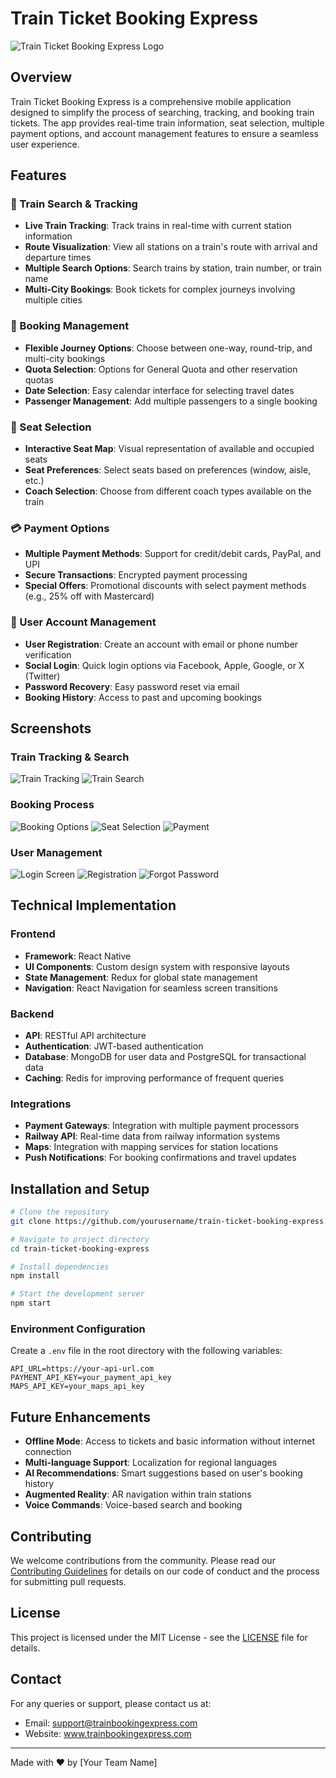# Train Ticket Booking Express

![Train Ticket Booking Express Logo](https://github.com/soumya-123-code/ReactNativeTicketBooking/blob/main/screenshots/Logo.png)

## Overview

Train Ticket Booking Express is a comprehensive mobile application designed to simplify the process of searching, tracking, and booking train tickets. The app provides real-time train information, seat selection, multiple payment options, and account management features to ensure a seamless user experience.

## Features

### 🚆 Train Search & Tracking
- **Live Train Tracking**: Track trains in real-time with current station information
- **Route Visualization**: View all stations on a train's route with arrival and departure times
- **Multiple Search Options**: Search trains by station, train number, or train name
- **Multi-City Bookings**: Book tickets for complex journeys involving multiple cities

### 🎫 Booking Management
- **Flexible Journey Options**: Choose between one-way, round-trip, and multi-city bookings
- **Quota Selection**: Options for General Quota and other reservation quotas
- **Date Selection**: Easy calendar interface for selecting travel dates
- **Passenger Management**: Add multiple passengers to a single booking

### 💺 Seat Selection
- **Interactive Seat Map**: Visual representation of available and occupied seats
- **Seat Preferences**: Select seats based on preferences (window, aisle, etc.)
- **Coach Selection**: Choose from different coach types available on the train

### 💳 Payment Options
- **Multiple Payment Methods**: Support for credit/debit cards, PayPal, and UPI
- **Secure Transactions**: Encrypted payment processing
- **Special Offers**: Promotional discounts with select payment methods (e.g., 25% off with Mastercard)

### 👤 User Account Management
- **User Registration**: Create an account with email or phone number verification
- **Social Login**: Quick login options via Facebook, Apple, Google, or X (Twitter)
- **Password Recovery**: Easy password reset via email
- **Booking History**: Access to past and upcoming bookings

## Screenshots

### Train Tracking & Search
![Train Tracking](https://github.com/soumya-123-code/ReactNativeTicketBooking/blob/main/screenshots/TrainTracking.png)
![Train Search](https://github.com/soumya-123-code/ReactNativeTicketBooking/blob/main/screenshots/WhereismyTrain.png)

### Booking Process
![Booking Options](https://github.com/soumya-123-code/ReactNativeTicketBooking/blob/main/screenshots/economyseatbooking.png)
![Seat Selection](https://github.com/soumya-123-code/ReactNativeTicketBooking/blob/main/screenshots/SelectTrain.png)
![Payment](https://github.com/soumya-123-code/ReactNativeTicketBooking/blob/main/screenshots/Payment.png)

### User Management
![Login Screen](https://github.com/soumya-123-code/ReactNativeTicketBooking/blob/main/screenshots/Login.png)
![Registration](https://github.com/soumya-123-code/ReactNativeTicketBooking/blob/main/screenshots/Register.png)
![Forgot Password](https://github.com/soumya-123-code/ReactNativeTicketBooking/blob/main/screenshots/Forget.png)

## Technical Implementation

### Frontend
- **Framework**: React Native
- **UI Components**: Custom design system with responsive layouts
- **State Management**: Redux for global state management
- **Navigation**: React Navigation for seamless screen transitions

### Backend
- **API**: RESTful API architecture
- **Authentication**: JWT-based authentication
- **Database**: MongoDB for user data and PostgreSQL for transactional data
- **Caching**: Redis for improving performance of frequent queries

### Integrations
- **Payment Gateways**: Integration with multiple payment processors
- **Railway API**: Real-time data from railway information systems
- **Maps**: Integration with mapping services for station locations
- **Push Notifications**: For booking confirmations and travel updates

## Installation and Setup

```bash
# Clone the repository
git clone https://github.com/yourusername/train-ticket-booking-express.git

# Navigate to project directory
cd train-ticket-booking-express

# Install dependencies
npm install

# Start the development server
npm start
```

### Environment Configuration

Create a `.env` file in the root directory with the following variables:

```
API_URL=https://your-api-url.com
PAYMENT_API_KEY=your_payment_api_key
MAPS_API_KEY=your_maps_api_key
```

## Future Enhancements

- **Offline Mode**: Access to tickets and basic information without internet connection
- **Multi-language Support**: Localization for regional languages
- **AI Recommendations**: Smart suggestions based on user's booking history
- **Augmented Reality**: AR navigation within train stations
- **Voice Commands**: Voice-based search and booking

## Contributing

We welcome contributions from the community. Please read our [Contributing Guidelines](CONTRIBUTING.md) for details on our code of conduct and the process for submitting pull requests.

## License

This project is licensed under the MIT License - see the [LICENSE](LICENSE) file for details.

## Contact

For any queries or support, please contact us at:
- Email: support@trainbookingexpress.com
- Website: www.trainbookingexpress.com

---

Made with ❤️ by [Your Team Name]